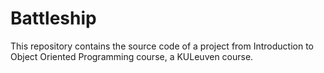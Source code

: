 # Battleship
This repository contains the source code of a project from Introduction to Object Oriented Programming course, a KULeuven course.
